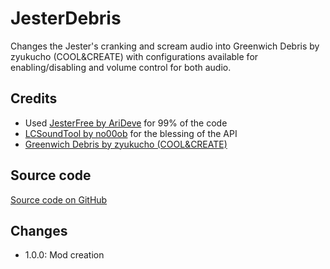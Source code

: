 # JesterDebris
Changes the Jester's cranking and scream audio into Greenwich Debris by zyukucho (COOL&CREATE) with configurations available for enabling/disabling and volume control for both audio.<br>

## Credits
- Used [JesterFree by AriDeve](https://github.com/AriDeve/JesterFree) for 99% of the code
- [LCSoundTool by no00ob](https://github.com/no00ob/LCSoundTool) for the blessing of the API
- [Greenwich Debris by zyukucho (COOL&CREATE)](https://www.youtube.com/watch?v=EYlLg9KM_R8)

## Source code
[Source code on GitHub](https://github.com/Minzhire/JesterDebris)

## Changes
- 1.0.0: Mod creation